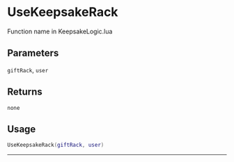 # UseKeepsakeRack
Function name in KeepsakeLogic.lua
## Parameters
`giftRack`, `user`
## Returns
`none`
## Usage
```lua
UseKeepsakeRack(giftRack, user)
```
---
